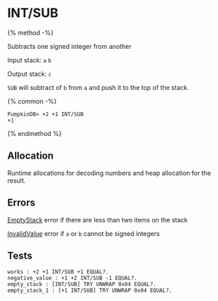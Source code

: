 INT/SUB
===

{% method -%}

Subtracts one signed integer from another

Input stack: `a` `b`

Output stack: `c`

`SUB` will subtract of `b` from `a` and push it to the top of the stack.

{% common -%}

```
PumpkinDB> +2 +1 INT/SUB
+1
```

{% endmethod %}

## Allocation

Runtime allocations for decoding numbers and heap allocation
for the result.

## Errors

[EmptyStack](../errors/EmptyStack.md) error if there are less than two items on the stack

[InvalidValue](../errors/InvalidValue.md) error if `a` or `b` cannot be signed integers

## Tests

```test
works : +2 +1 INT/SUB +1 EQUAL?.
negative_value : +1 +2 INT/SUB -1 EQUAL?.
empty_stack : [INT/SUB] TRY UNWRAP 0x04 EQUAL?.
empty_stack_1 : [+1 INT/SUB] TRY UNWRAP 0x04 EQUAL?.
```
